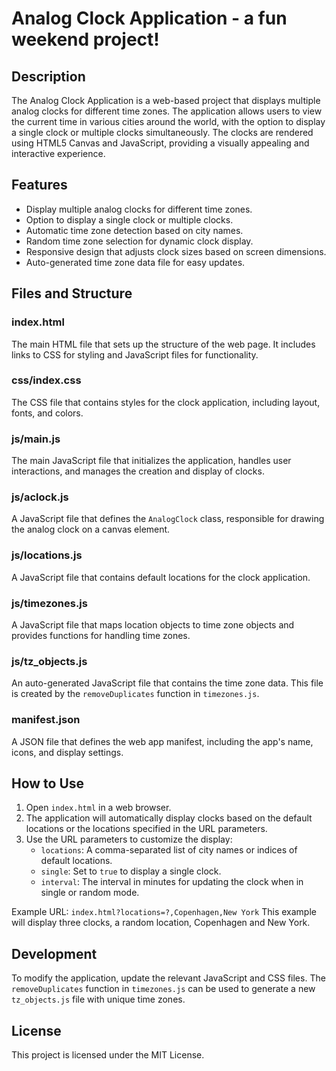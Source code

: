 # Analog Clock Application - a fun weekend project!

## Description
The Analog Clock Application is a web-based project that displays multiple analog clocks 
for different time zones. The application allows users to view the current time in various 
cities around the world, with the option to display a single clock or multiple clocks 
simultaneously. The clocks are rendered using HTML5 Canvas and JavaScript, providing a 
visually appealing and interactive experience.

## Features
- Display multiple analog clocks for different time zones.
- Option to display a single clock or multiple clocks.
- Automatic time zone detection based on city names.
- Random time zone selection for dynamic clock display.
- Responsive design that adjusts clock sizes based on screen dimensions.
- Auto-generated time zone data file for easy updates.

## Files and Structure
### index.html
The main HTML file that sets up the structure of the web page. It includes links to CSS for 
styling and JavaScript files for functionality.

### css/index.css
The CSS file that contains styles for the clock application, including layout, fonts, and colors.

### js/main.js
The main JavaScript file that initializes the application, handles user interactions, and 
manages the creation and display of clocks.

### js/aclock.js
A JavaScript file that defines the `AnalogClock` class, responsible for drawing the 
analog clock on a canvas element.

### js/locations.js
A JavaScript file that contains default locations for the clock application.

### js/timezones.js
A JavaScript file that maps location objects to time zone objects and provides functions 
for handling time zones.

### js/tz_objects.js
An auto-generated JavaScript file that contains the time zone data. This file is created by 
the `removeDuplicates` function in `timezones.js`.

### manifest.json
A JSON file that defines the web app manifest, including the app's name, icons, and display 
settings.

## How to Use
1. Open `index.html` in a web browser.
2. The application will automatically display clocks based on the default locations or the
locations specified in the URL parameters.
4. Use the URL parameters to customize the display:
   - `locations`: A comma-separated list of city names or indices of default locations.
   - `single`: Set to `true` to display a single clock.
   - `interval`: The interval in minutes for updating the clock when in single or random mode.

Example URL: `index.html?locations=?,Copenhagen,New York`
This example will display three clocks, a random location, Copenhagen and New York.

## Development
To modify the application, update the relevant JavaScript and CSS files. The `removeDuplicates` 
function in `timezones.js` can be used to generate a new `tz_objects.js` file with unique time zones.

## License
This project is licensed under the MIT License.
